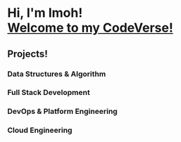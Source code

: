 <h1>Hi, I'm Imoh! <br/><a href="https://www.linkedin.com/in/imoh-samson/">Welcome to my CodeVerse!</a></h1>

<h2>Projects!<br/><a href=""></a></h2>

<h3>Data Structures & Algorithm<br/><a href=""></a></h3>
<h3>Full Stack Development<br/><a href=""></a></h3>
<h3>DevOps & Platform Engineering<br/><a href=""></a></h3>
<h3>Cloud Engineering<br/><a href=""></a></h3>






[twitter]: https://twitter.com/imohsamson
[youtube]: https://www.youtube.com/c/imohsamson
[instagram]: https://www.instagram.com/imohsamson/
[linkedin]: https://linkedin.com/in/imohsamson
